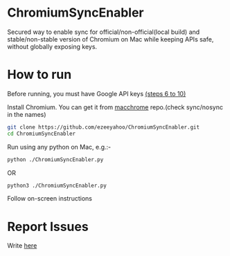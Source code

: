 # ChromiumSyncEnabler
Secured way to enable sync for official/non-official(local build) and stable/non-stable version of Chromium on Mac while keeping APIs safe, without globally exposing keys.

# How to run

Before running, you must have Google API keys [(steps 6 to 10)](https://gist.github.com/ezeeyahoo/dc4bdd250c6c6468959e107ddaef53f4)

Install Chromium. You can get it from [macchrome](https://github.com/macchrome/) repo.(check sync/nosync in the names)

```bash
git clone https://github.com/ezeeyahoo/ChromiumSyncEnabler.git
cd ChromiumSyncEnabler
```

Run using any python on Mac, e.g.:-
```bash
python ./ChromiumSyncEnabler.py
```
OR
```bash
python3 ./ChromiumSyncEnabler.py
```

Follow on-screen instructions

# Report Issues
Write [here](https://github.com/ezeeyahoo/ChromiumSyncEnabler/issues)
